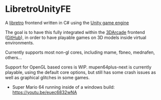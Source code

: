 # LibretroUnityFE

A [libretro](https://www.libretro.com/) frontend written in C# using the [Unity game engine](https://unity.com/)

The goal is to have this fully integrated within the [3DArcade](http://3darcade.messageboard.nl/viewforum.php?f=15) frontend ([GitHub](https://github.com/3DArcade/3DArcade/tree/develop)), in order to have playable games on 3D models inside virtual environments.

Currently supports most non-gl cores, including mame, fbneo, mednafen, others...

Support for OpenGL based cores is WIP. mupen64plus-next is currently playable, using the default core options, but still has some crash issues as well as graphical glitches in some games.

- Super Mario 64 running inside of a windows build: https://youtu.be/euec6832wNA
